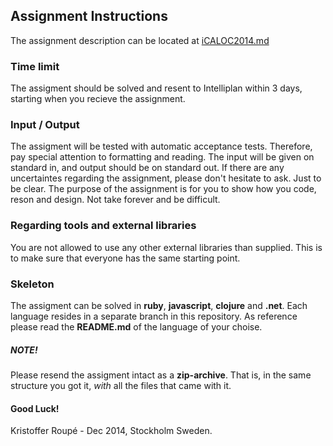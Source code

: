 ## Assignment Instructions 

The assignment description can be located at [iCALOC2014.md](iCALOC2014.md)

### Time limit
The assigment should be solved and resent to Intelliplan within 3 days, starting when you recieve the assignment.

### Input / Output
The assigment will be tested with automatic acceptance tests. Therefore, pay special attention to formatting and reading. The input will be given on standard in, and output should be on standard out.
If there are any uncertaintes regarding the assignment, please don't hesitate to ask.
Just to be clear. The purpose of the assignment is for you to show how you code, reson and design. Not take forever and be difficult.

### Regarding tools and external libraries
You are not allowed to use any other external libraries than supplied. This is to make sure that everyone has the same starting point.

### Skeleton
The assigment can be solved in **ruby**, **javascript**, **clojure** and **.net**. Each language resides in a separate branch in this repository.
As reference please read the **README.md** of the language of your choise.

##### NOTE!
Please resend the assigment intact as a **zip-archive**. That is, in the same structure you got it, *with* all the files that came with it.

#### Good Luck!

Kristoffer Roupé - Dec 2014, Stockholm Sweden.

